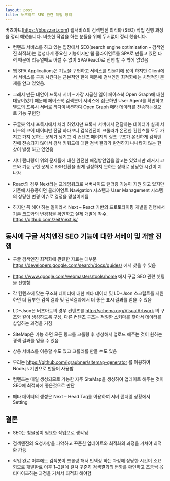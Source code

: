 ```yaml
---
layout: post
title: 버즈아트 SEO 관련 작업 정리
---
```


버즈아트(https://bbuzzart.com) 웹서비스의 검색엔진 최적화 (SEO) 작업 진행 과정을 정리 해봤습니다. 비슷한 작업을 하는 분들을 위해 두서없이 정리 했습니다.


* 컨텐츠 서비스를 하고 있는 입장에서 SEO(search engine optimization – 검색엔진 최적화)는 엄청나게 중요한 기능이지만 웹 클라이언트를 SPA로 만들고 있던 타력 때문에 리뉴얼때도 어쩔 수 없이 SPA(React)로 진행 할 수 밖에 없었음


* 웹 SPA Applications은 기능을 구현하고 서비스를 만들기에 용이 하지만 Client에서 서비스를 구동 시킨다는 근본적인 한계 때문에 검색엔진 최적화에는 치명적인 문제를 안고 있었음.


* 그래서 만든 대안이 프록시 서버 – 가장 시급한 일이 페이스북 Open Graph에 대한 대응이었기 때문에 페이스북 검색봇이 서비스에 접근하면 User Agent를 확인하고 별도의 프록시 서버로 리다이렉션하여 Open Graph 메타 데이터를 전송하는것으로 기능 구현함


* 구글봇 역시 프록시에서 처리 하였지만 프록시 서버에서 전달하는 데이터가 실제 서비스의 코어 데이터만 전달 하다보니 검색엔진이 크롤러가 온전한 컨텐츠를 모두 가지고 가지 못하는 문제가 생기고 각 컨텐츠 페이지의 링크 구조가 온전하게 검색엔진에 전송되지 않아서 검색 키워드에 대한 검색 결과가 완전하지 나나타지 않는 현상이 발생 하고 있었음


* 서버 랜더링이 위의 문제들에 대한 완전한 해결방안임을 알고는 있었지만 레거시 코드와 기능 구현 문제로 SSR전환을 쉽게 결정하지 못하는 상태로 상당한 시간이 지나감


* React의 경우 Next라는 프레임워크로 서버사이드 랜더링 기능이 지원 되고 있지만 기존에 사용중이던 클라이언트 Navigation 시스템과 User Management 시스템의 상당한 변경 이슈로 결정을 망설이게됨


* 하지만 꼭 해야 하는 일이라서 Next – React 기반의 프로토타이핑 개발을 진행해서 기존 코드와의 변경점을 확인하고 실제 개발에 착수. https://github.com/zeit/next.js/


## 동시에 구글 서치엔진 SEO 기능에 대한 서베이 및 개발 진행

* 구글 검색엔진 최적화에 관련한 자료는 대부분 https://developers.google.com/search/docs/guides/ 에서 찾을 수 있음

* https://www.google.com/webmasters/tools/home 에서 구글 SEO 관련 셋팅을 진행함

* 각 컨텐츠에 맞는 구조화 데이터에 대한 메타 데이터 및 LD+Json 스크립트를 지원하면 더 품부한 검색 결과 및 검색결과에서 더 좋은 표시 결과를 얻을 수 있음

* LD+Json은 버즈아트의 경우 컨텐츠를 http://schema.org/VisualArtwork 의 구조와 같이 생성하도록 구성, 다른 컨텐츠 구조는 적절한 스키마를 찾아서 데이터를 삽입하는 과정을 거침

* SiteMap은 가능 하면 모든 링크를 크롤링 후 생성해서 업로드 해주는 것이 원하는 경색 결과를 얻을 수 있음

* 상용 서비스를 이용할 수도 있고 크롤러를 만들 수도 있음

* 우리는 https://github.com/lgraubner/sitemap-generator 를 이용하여 Node.js 기반으로 만들어 사용함

* 컨텐츠는 매일 생성되므로 가능한 자주 SiteMap을 생성하여 업데이트 해주는 것이 SEO에 최적화에 좋은것으로 판단

* 메타 데이터의 생성은 Next – Head Tag를 이용하여 서버 랜더링 상황에서 Setting


## 결론

* SEO는 참을성이 필요한 작업으로 생각됨

* 검색엔진의 요청사항을 파악하고 꾸준한 업데이트와 최적화의 과정을 거쳐야 최적화 가능

* 작업 완료 이후에도 검색봇이 크롤링 해서 인덱싱 하는 과정에 상당한 시간이 소요되므로 개발완료 이후 1~2달에 걸쳐 꾸준히 검색결과의 변화를 확인하고 조금씩 옵티마이즈하는 과정을 거쳐서 최적화 해야함